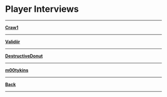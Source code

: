 # Player Interviews

***

**[Craw1](https://github.com/ViperRage/CakeRage/blob/master/Interviews/Crawl1.md "5/5")**

***

**[Validiir](https://github.com/ViperRage/CakeRage/blob/master/Interviews/Validiir.md "3/5")**

***

**[DestructiveDonut](https://github.com/ViperRage/CakeRage/blob/master/Interviews/DestructiveDonut.md "4/5")**

***

**[m00tykins](https://github.com/ViperRage/CakeRage/blob/master/Interviews/m00tykins.md "4.5/5")**

***

**[Back](https://github.com/ViperRage/CakeRage)**

***
